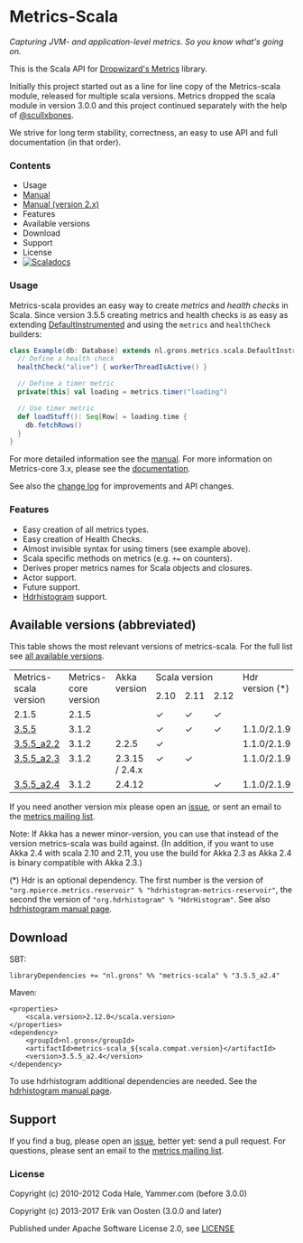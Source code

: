 Metrics-Scala
=============

*Capturing JVM- and application-level metrics. So you know what's going on.*

This is the Scala API for [Dropwizard's Metrics](https://github.com/dropwizard/metrics) library.

Initially this project started out as a line for line copy of the Metrics-scala module, released for multiple
scala versions. Metrics dropped the scala module in version 3.0.0 and this project continued separately
with the help of [@scullxbones](https://github.com/scullxbones).

We strive for long term stability, correctness, an easy to use API and full documentation (in that order).

### Contents

* Usage
* [Manual](/docs/Manual.md)
* [Manual (version 2.x)](/docs/Manual_2x.md)
* Features
* Available versions
* Download
* Support
* License
* [![Scaladocs](https://www.javadoc.io/badge/nl.grons/metrics-scala_2.11.svg?color=brightgreen&label=Scaladocs)](https://static.javadoc.io/nl.grons/metrics-scala_2.11/3.5.5_a2.3/index.html#nl.grons.metrics.scala.DefaultInstrumented)

### Usage

Metrics-scala provides an easy way to create _metrics_ and _health checks_ in Scala. Since version 3.5.5 creating
metrics and health checks is as easy as extending
[DefaultInstrumented](/src/main/scala/nl/grons/metrics/scala/DefaultInstrumented.scala) and using the `metrics` and
`healthCheck` builders:

```scala
class Example(db: Database) extends nl.grons.metrics.scala.DefaultInstrumented {
  // Define a health check
  healthCheck("alive") { workerThreadIsActive() }

  // Define a timer metric
  private[this] val loading = metrics.timer("loading")

  // Use timer metric
  def loadStuff(): Seq[Row] = loading.time {
    db.fetchRows()
  }
}
```

For more detailed information see the [manual](/docs/Manual.md). For more information on Metrics-core 3.x, please see
the [documentation](https://dropwizard.github.io/metrics/3.1.0/).

See also the [change log](CHANGELOG.md) for improvements and API changes.

### Features

* Easy creation of all metrics types.
* Easy creation of Health Checks.
* Almost invisible syntax for using timers (see example above).
* Scala specific methods on metrics (e.g. `+=` on counters).
* Derives proper metrics names for Scala objects and closures.
* Actor support.
* Future support.
* [Hdrhistogram](http://hdrhistogram.org/) support.

## Available versions (abbreviated)

This table shows the most relevant versions of metrics-scala. For the full list see
[all available versions](/docs/AvailableVersions.md).

<table border="0" cellpadding="2" cellspacing="2">
  <tbody>
    <tr>
      <td valign="top" rowspan="2">Metrics-<br>scala<br>version</td>
      <td valign="top" rowspan="2">Metrics-<br>core<br>version</td>
      <td valign="top" rowspan="2">Akka<br>version</td>
      <td colspan="3" rowspan="1" valign="top">Scala version</td>
      <td rowspan="2" valign="top">Hdr<br>version (*)</td>
    </tr>
    <tr>
      <td valign="top">2.10</td>
      <td valign="top">2.11</td>
      <td valign="top">2.12</td>
    </tr>
    <tr>
      <td valign="top">2.1.5</td>
      <td valign="top">2.1.5</td>
      <td valign="top"></td>
      <td valign="top">✓</td>
      <td valign="top">✓</td>
      <td valign="top">✓</td>
      <td valign="top"></td>
    </tr>
    <tr>
      <td valign="top"><a href="CHANGELOG.md#v355-sep-2016">3.5.5</a></td>
      <td valign="top">3.1.2</td>
      <td valign="top"></td>
      <td valign="top">✓</td>
      <td valign="top">✓</td>
      <td valign="top">✓</td>
      <td valign="top">1.1.0/2.1.9</td>
    </tr>
    <tr>
      <td valign="top"><a href="CHANGELOG.md#v355-sep-2016">3.5.5_a2.2</a></td>
      <td valign="top">3.1.2</td>
      <td valign="top">2.2.5</td>
      <td valign="top">✓</td>
      <td valign="top"></td>
      <td valign="top"></td>
      <td valign="top">1.1.0/2.1.9</td>
    </tr>
    <tr>
      <td valign="top"><a href="CHANGELOG.md#v355-sep-2016">3.5.5_a2.3</a></td>
      <td valign="top">3.1.2</td>
      <td valign="top">2.3.15 / 2.4.x</td>
      <td valign="top">✓</td>
      <td valign="top">✓</td>
      <td valign="top"></td>
      <td valign="top">1.1.0/2.1.9</td>
    </tr>
    <tr>
      <td valign="top"><a href="CHANGELOG.md#v355-sep-2016">3.5.5_a2.4</a></td>
      <td valign="top">3.1.2</td>
      <td valign="top">2.4.12</td>
      <td valign="top"></td>
      <td valign="top"></td>
      <td valign="top">✓</td>
      <td valign="top">1.1.0/2.1.9</td>
    </tr>
  </tbody>
</table>

If you need another version mix please open an [issue](https://github.com/erikvanoosten/metrics-scala/issues), or sent
an email to the [metrics mailing list](http://groups.google.com/group/metrics-user).

Note: If Akka has a newer minor-version, you can use that instead of the version metrics-scala was build against. (In
addition, if you want to use Akka 2.4 with scala 2.10 and 2.11, you use the build for Akka 2.3 as Akka 2.4 is binary
compatible with Akka 2.3.)

(*) Hdr is an optional dependency. The first number is the version of
`"org.mpierce.metrics.reservoir" % "hdrhistogram-metrics-reservoir"`, the second the version of
`"org.hdrhistogram" % "HdrHistogram"`. See also [hdrhistogram manual page](/docs/Hdrhistogram.md).

## Download

SBT:
```
libraryDependencies += "nl.grons" %% "metrics-scala" % "3.5.5_a2.4"
```

Maven:
```
<properties>
    <scala.version>2.12.0</scala.version>
</properties>
<dependency>
    <groupId>nl.grons</groupId>
    <artifactId>metrics-scala_${scala.compat.version}</artifactId>
    <version>3.5.5_a2.4</version>
</dependency>
```

To use hdrhistogram additional dependencies are needed. See the [hdrhistogram manual page](/docs/Hdrhistogram.md).

## Support

If you find a bug, please open an [issue](https://github.com/erikvanoosten/metrics-scala/issues), better yet: send a
pull request. For questions, please sent an email to the
[metrics mailing list](http://groups.google.com/group/metrics-user).

### License

Copyright (c) 2010-2012 Coda Hale, Yammer.com (before 3.0.0)

Copyright (c) 2013-2017 Erik van Oosten (3.0.0 and later)

Published under Apache Software License 2.0, see [LICENSE](LICENSE)
